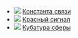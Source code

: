* ![](/books/sf_action/Сергей%20Слюсаренко/Константа%20связи.jpg) [Константа связи](/books/sf_action/Сергей%20Слюсаренко/Константа%20связи)
* ![](/books/sf_action/Сергей%20Слюсаренко/Красный%20сигнал.jpg) [Красный сигнал](/books/sf_action/Сергей%20Слюсаренко/Красный%20сигнал)
* ![](/books/sf_action/Сергей%20Слюсаренко/Кубатура%20сферы.jpg) [Кубатура сферы](/books/sf_action/Сергей%20Слюсаренко/Кубатура%20сферы)
